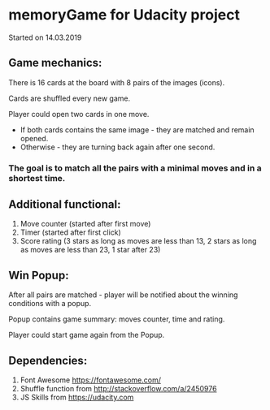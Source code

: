 # memoryGame for Udacity project

Started on 14.03.2019

## Game mechanics:

There is 16 cards at the board with 8 pairs of the images (icons).

Cards are shuffled every new game.

Player could open two cards in one move.
- If both cards contains the same image - they are matched and remain opened.
- Otherwise - they are turning back again after one second.

### The goal is to match all the pairs with a minimal moves and in a shortest time.

## Additional functional:

1. Move counter (started after first move)
2. Timer (started after first click)
3. Score rating (3 stars as long as moves are less than 13, 2 stars as long as moves are less than 23, 1 star after 23)

## Win Popup:

After all pairs are matched - player will be notified about the winning conditions with a popup.

Popup contains game summary: moves counter, time and rating.

Player could start game again from the Popup.

## Dependencies:

1. Font Awesome https://fontawesome.com/
2. Shuffle function from http://stackoverflow.com/a/2450976
3. JS Skills from https://udacity.com
